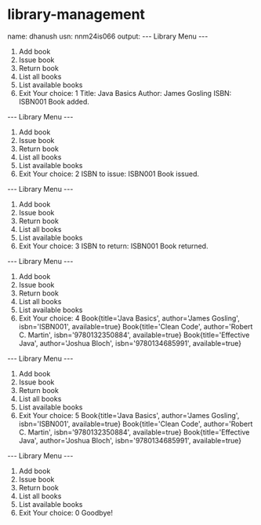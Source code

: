 # library-management
name: dhanush
usn: nnm24is066
output:
--- Library Menu ---
1. Add book
2. Issue book
3. Return book
4. List all books
5. List available books
0. Exit
Your choice: 1
Title: Java Basics
Author: James Gosling
ISBN: ISBN001
Book added.

--- Library Menu ---
1. Add book
2. Issue book
3. Return book
4. List all books
5. List available books
0. Exit
Your choice: 2
ISBN to issue: ISBN001
Book issued.

--- Library Menu ---
1. Add book
2. Issue book
3. Return book
4. List all books
5. List available books
0. Exit
Your choice: 3
ISBN to return: ISBN001
Book returned.

--- Library Menu ---
1. Add book
2. Issue book
3. Return book
4. List all books
5. List available books
0. Exit
Your choice: 4
Book{title='Java Basics', author='James Gosling', isbn='ISBN001', available=true}
Book{title='Clean Code', author='Robert C. Martin', isbn='9780132350884', available=true}
Book{title='Effective Java', author='Joshua Bloch', isbn='9780134685991', available=true}

--- Library Menu ---
1. Add book
2. Issue book
3. Return book
4. List all books
5. List available books
0. Exit
Your choice: 5
Book{title='Java Basics', author='James Gosling', isbn='ISBN001', available=true}
Book{title='Clean Code', author='Robert C. Martin', isbn='9780132350884', available=true}
Book{title='Effective Java', author='Joshua Bloch', isbn='9780134685991', available=true}

--- Library Menu ---
1. Add book
2. Issue book
3. Return book
4. List all books
5. List available books
0. Exit
Your choice: 0
Goodbye!
